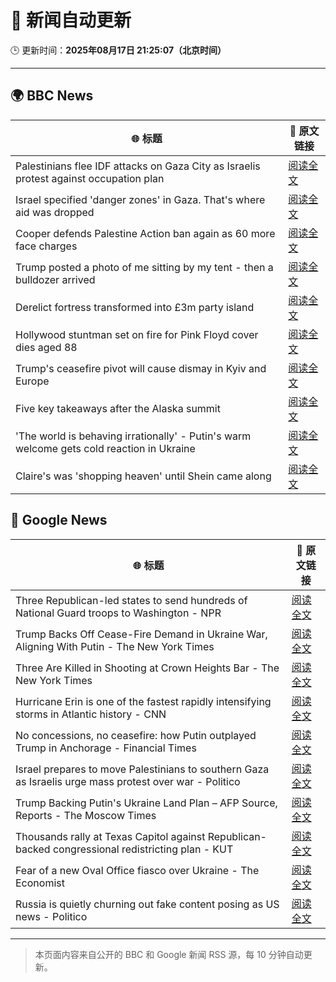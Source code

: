# 🧠 新闻自动更新

🕒 更新时间：**2025年08月17日 21:25:07（北京时间）**

---

## 🌍 BBC News

| 🌐 标题 | 🔗 原文链接 |
|--------|-------------|
| Palestinians flee IDF attacks on Gaza City as Israelis protest against occupation plan | [阅读全文](https://www.bbc.com/news/articles/c2018wx3zlgo?at_medium=RSS&at_campaign=rss) |
| Israel specified 'danger zones' in Gaza. That's where aid was dropped | [阅读全文](https://www.bbc.com/news/videos/cn851l607djo?at_medium=RSS&at_campaign=rss) |
| Cooper defends Palestine Action ban again as 60 more face charges | [阅读全文](https://www.bbc.com/news/articles/c4gj93j2r2go?at_medium=RSS&at_campaign=rss) |
| Trump posted a photo of me sitting by my tent - then a bulldozer arrived | [阅读全文](https://www.bbc.com/news/articles/cx2x39d2jxvo?at_medium=RSS&at_campaign=rss) |
| Derelict fortress transformed into £3m party island | [阅读全文](https://www.bbc.com/news/articles/crm4er70410o?at_medium=RSS&at_campaign=rss) |
| Hollywood stuntman set on fire for Pink Floyd cover dies aged 88 | [阅读全文](https://www.bbc.com/news/articles/c05e0z9lj3mo?at_medium=RSS&at_campaign=rss) |
| Trump's ceasefire pivot will cause dismay in Kyiv and Europe | [阅读全文](https://www.bbc.com/news/articles/clyvd2jpy1no?at_medium=RSS&at_campaign=rss) |
| Five key takeaways after the Alaska summit | [阅读全文](https://www.bbc.com/news/articles/c4gj9er0x0zo?at_medium=RSS&at_campaign=rss) |
| 'The world is behaving irrationally' - Putin's warm welcome gets cold reaction in Ukraine | [阅读全文](https://www.bbc.com/news/articles/ckg4mj4011lo?at_medium=RSS&at_campaign=rss) |
| Claire's was 'shopping heaven' until Shein came along | [阅读全文](https://www.bbc.com/news/articles/c23pek275p5o?at_medium=RSS&at_campaign=rss) |

## 📰 Google News

| 🌐 标题 | 🔗 原文链接 |
|--------|-------------|
| Three Republican-led states to send hundreds of National Guard troops to Washington - NPR | [阅读全文](https://news.google.com/rss/articles/CBMixwFBVV95cUxNWU9uWllLcDQ0eVJfLURRdGdmN0VhaEUzZWRCTGw4d3NjSzJkRTVJVHM5N1FRRmJTNTZrb0hHV3AtcTZfdERkdGFaVnNrZjdCMUFGOG9Mb19FUE9rME44cWdkUXZFZ192NHlBRWxHdmdWcXgxemhzd2JXS3BoOTdBS3prbWRxQXJTOTdwV0U3czA1aWw0cng1bUpXUHFTbGxKRzZEb2JRWnFDMTdPbjJjbzc0Vzh1NWd3TWpfYVBRd0VzLWpDOGRJ?oc=5) |
| Trump Backs Off Cease-Fire Demand in Ukraine War, Aligning With Putin - The New York Times | [阅读全文](https://news.google.com/rss/articles/CBMimAFBVV95cUxQUDlqY01BSzJUUXRoMDhIWlU4TUcxaWJtRWFrX01UbUhVUXFUTS1SQ3JNRVpnYmtBRThSOHdFRTZ2YU9DWWl1SW9ZaGRvNjlLTHVZVUJESlpGTGV5T0g0ZTZXekRZdXZJdXljTDRHWmROMV9wSWNFckRabW41S2tPWjFud0ZkbVZuSWV6dS0ydkw2Mnd5a2NGeQ?oc=5) |
| Three Are Killed in Shooting at Crown Heights Bar - The New York Times | [阅读全文](https://news.google.com/rss/articles/CBMiggFBVV95cUxOTW9GeVRWZU14TUNvakpRc1JrUE1FbXpsYVE4bXBxZk1ndzlZLVZyRnozbVJtUzJNcDVLaG1IazUtUEtOa2Q1WFVtenpqRGxJejhHMDZrbmU2Zjd3UDZDUU5qT3dIQVRRd1RKUUhIWlNfZm5IcGxIWWZENVBvaVl5dnBB?oc=5) |
| Hurricane Erin is one of the fastest rapidly intensifying storms in Atlantic history - CNN | [阅读全文](https://news.google.com/rss/articles/CBMihgFBVV95cUxNTl95bXBrN183dWoyQ0Q3R1JzVldqMFpjejcyVFhIakdMTWlIMC0wOUhHcG1iYm9XaTF2SW8xVTFZMEViS3dvQVRzTzQ4bzBISnJjRXY5OXZ0RjhvbExMY0xyQno0Vlc4THdaVmdoUU5BeHZIR2pmMnNoSzBucGZ1Mk83TjU2UdIBiwFBVV95cUxPbTZack8yRzlib3c2SDM3VkNSTUphQnFhRUR6RXp5WmhZQ2dTbmtuc0hKZ2tIUFY0ZG5zQmo0M2FoUW1VR3JmZFVzaGZnUUlSdTRha1lKUUEtTk1ZRC1meEJVS0YyZkV4SWxlQ2hJVjNkNVpVS0JRTE9TMU1FSjFRSnY4SEVlNWtCaXVJ?oc=5) |
| No concessions, no ceasefire: how Putin outplayed Trump in Anchorage - Financial Times | [阅读全文](https://news.google.com/rss/articles/CBMicEFVX3lxTE14Y09IUjl1V2xVUGo2d21jYWJicHhUYzRLVExKYmhrc2wxUnhmakpkQURlNnlicnNGM3hBXzNUQVg2QU13Yzdra1VtR3NMYVlHSHRHaXlBVmxvYW11cUlQRWdKTjllQTg5MWFRakpCUmQ?oc=5) |
| Israel prepares to move Palestinians to southern Gaza as Israelis urge mass protest over war - Politico | [阅读全文](https://news.google.com/rss/articles/CBMie0FVX3lxTE4zZjhyNXVJdEI3cFpPZTJEZmo2WlJnSV9fU3piM00zTlFlanAyMVZESEY0R3hPS3dwU1FLUHkya2JUeDB2ZF9fcmJhUkhzcHNIV1FJbjhzaG14b0FWV2J1WFc5ZXZ6THRWaXBiODNrcUZURndwc3JpblMySQ?oc=5) |
| Trump Backing Putin's Ukraine Land Plan – AFP Source, Reports - The Moscow Times | [阅读全文](https://news.google.com/rss/articles/CBMiqgFBVV95cUxOV1F0ZUZuUkttU09ILVhOZERNV1BqNGtHRFMwSngzMVVWWWhTc2s1aHVCYkhJdzFxdXk3QmM4MXJaRXVlMkVGV0VoMHVmMmFxaWt0ODJBQWo1MGxnM0NzdWh0bUJXdGVoWTF6UmExTVh3bjJKVGVaeDZXLUZJNEZtQjJ4OHBPOGVMUGV0S1piUkxMQm1KdUNFeXdGMHlVeHBoU3FCY3M2ZUZ0Zw?oc=5) |
| Thousands rally at Texas Capitol against Republican-backed congressional redistricting plan - KUT | [阅读全文](https://news.google.com/rss/articles/CBMiqwFBVV95cUxOUjZwWkw5VHhVcGU0NDN1V1FPdWxXS1I3bUQ5T2RIdG1JQUNrOE5GOXZidjNPZ1VWUjEzWUFwdDZJcFVVcmpWODE4TTVDVUhGZC1IS3gxWDdVRlNqZExzWkxmWi1jZVBzZlBwOHNudVk3dlB4NVBhdEdFUW9MQWRISGRPd0phMklxeUYxQmRPcmYtd3J6SXlnQW1zemVheklHZ01oX3FDQzRVTEk?oc=5) |
| Fear of a new Oval Office fiasco over Ukraine - The Economist | [阅读全文](https://news.google.com/rss/articles/CBMikwFBVV95cUxOeDJNeXFmdkR5dDFZb3hZdXZnbm4zTTdEUFR4Z0I5OWpCZ3hTWF9OZFdQaXFqV3IxblBJcThfem8xWlh3RDBxLW9raV9Ndm9SOHBsTVM5dUZPREVBSTBKZW9CZE9qbDB2QnlNWTR6WERabUhrVkVfczdDWUdHOUNtdG5ZSUxHLVZldmxGUTNtUEZUbWc?oc=5) |
| Russia is quietly churning out fake content posing as US news - Politico | [阅读全文](https://news.google.com/rss/articles/CBMimgFBVV95cUxOYnBaWjZkOU5pUHhVQUlwcGpFdDhXV1ZBVXhQcjBVUnhCNFkySWptcFlKV1VVanQ4ell5X3pfZWRFeTAxUUNBbktzZjdMVVRuYXg0czZMNy1fYnNILXQ0QW1nU3dxbmpOOGdaRzdfQWx4OTQ2cHR0NTROZlJfTmpmREVKSk01d3lDYldYa2p1WnFLdnhfbEhFZnlR?oc=5) |

---
> 本页面内容来自公开的 BBC 和 Google 新闻 RSS 源，每 10 分钟自动更新。